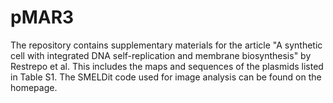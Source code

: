 # pMAR3
The repository contains supplementary materials for the article "A synthetic cell with integrated DNA self-replication and membrane biosynthesis" by Restrepo et al.
This includes the maps and sequences of the plasmids listed in Table S1. The SMELDit code used for image analysis can be found on the homepage.
